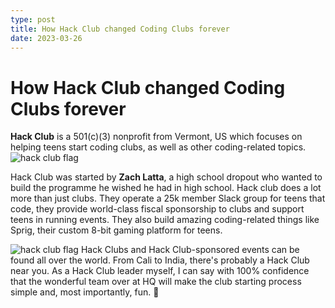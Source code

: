 ```yaml
---
type: post
title: How Hack Club changed Coding Clubs forever
date: 2023-03-26
---
```


# How Hack Club changed Coding Clubs forever
**Hack Club** is a 501(c)(3) nonprofit from Vermont, US which focuses on helping teens start coding clubs, as well as other coding-related topics.
![hack club flag](https://assets.hackclub.com/flag-standalone.svg)

Hack Club was started by **Zach Latta**, a high school dropout who wanted to build the programme he wished he had in high school. Hack club does a lot more than just clubs. They operate a 25k member Slack group for teens that code, they provide world-class fiscal sponsorship to clubs and support teens in running events. They also build amazing coding-related things like Sprig, their custom 8-bit gaming platform for teens.

![hack club flag](https://assets.hackclub.com/flag-standalone.svg)
Hack Clubs and Hack Club-sponsored events can be found all over the world. From Cali to India, there's probably a Hack Club near you. As a Hack Club leader myself, I can say with 100% confidence that the wonderful team over at HQ will make the club starting process simple and, most importantly, fun. :tada: